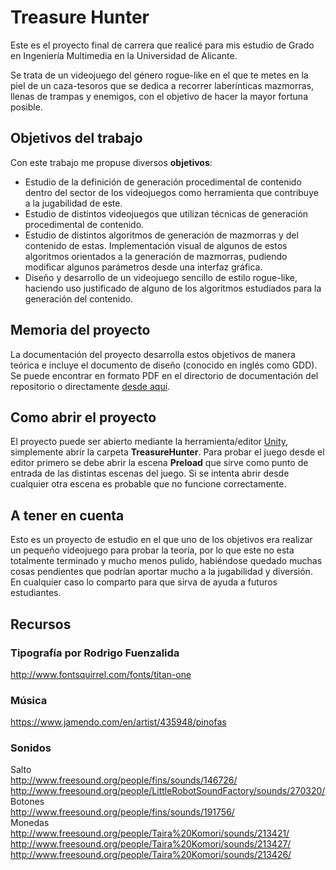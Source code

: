 # Treasure Hunter

Este es el proyecto final de carrera que realicé para mis estudio de Grado en Ingeniería Multimedia en la Universidad de Alicante.  

Se trata de un videojuego del género rogue-like en el que te metes en la piel de un caza-tesoros que se dedica a recorrer laberínticas mazmorras, llenas de trampas y enemigos, con el objetivo de hacer la mayor fortuna posible.  

## Objetivos del trabajo
Con este trabajo me propuse diversos **objetivos**:  
* Estudio de la definición de generación procedimental de contenido dentro del sector de los videojuegos como herramienta que contribuye a la jugabilidad de este.
* Estudio de distintos videojuegos que utilizan técnicas de generación procedimental de contenido.
* Estudio de distintos algoritmos de generación de mazmorras y del contenido de estas. Implementación visual de algunos de estos algoritmos  orientados a la generación de mazmorras, pudiendo modificar algunos parámetros desde una interfaz gráfica.
* Diseño y desarrollo de un videojuego sencillo de estilo rogue-like, haciendo uso justificado de alguno de los algoritmos estudiados para la generación del contenido.

## Memoria del proyecto
La documentación del proyecto desarrolla estos objetivos de manera teórica e incluye el documento de diseño (conocido en inglés como GDD). Se puede encontrar en formato PDF en el directorio de documentación del repositorio o directamente [desde aquí](https://raw.githubusercontent.com/rubenmv/IngenieriaMultimediaTFG/master/Documentacion/Memoria%20-%20Videojuego%20basado%20en%20la%20generacion%20procedimental%20de%20mundos%20o%20niveles.pdf?token=AAD6fe59R2qcmUyw2ch0qLsHltNePjzyks5WXK5FwA%3D%3D).

## Como abrir el proyecto  
El proyecto puede ser abierto mediante la herramienta/editor [Unity](https://unity3d.com/), simplemente abrir la carpeta __TreasureHunter__. Para probar el juego desde el editor primero se debe abrir la escena __Preload__ que sirve como punto de entrada de las distintas escenas del juego. Si se intenta abrir desde cualquier otra escena es probable que no funcione correctamente.

## A tener en cuenta
Esto es un proyecto de estudio en el que uno de los objetivos era realizar un pequeño videojuego para probar la teoría, por lo que este no esta totalmente terminado y mucho menos pulido, habiéndose quedado muchas cosas pendientes que podrían aportar mucho a la jugabilidad y diversión. En cualquier caso lo comparto para que sirva de ayuda a futuros estudiantes.  

## Recursos  

### Tipografía por Rodrigo Fuenzalida  
http://www.fontsquirrel.com/fonts/titan-one  

### Música  
https://www.jamendo.com/en/artist/435948/pinofas  

### Sonidos
Salto    
http://www.freesound.org/people/fins/sounds/146726/  
http://www.freesound.org/people/LittleRobotSoundFactory/sounds/270320/  
Botones  
http://www.freesound.org/people/fins/sounds/191756/  
Monedas  
http://www.freesound.org/people/Taira%20Komori/sounds/213421/  
http://www.freesound.org/people/Taira%20Komori/sounds/213427/  
http://www.freesound.org/people/Taira%20Komori/sounds/213426/  